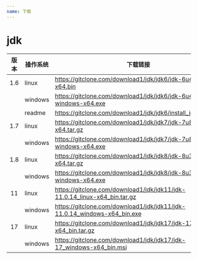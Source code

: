 ```yaml
---
name: 下载
---
```


# jdk

| 版本 | 操作系统 | 下载链接                                                     |
| :--: | -------- | ------------------------------------------------------------ |
| 1.6  | linux    | https://gitclone.com/download1/jdk/jdk6/jdk-6u45-linux-x64.bin |
|      | windows  | https://gitclone.com/download1/jdk/jdk6/jdk-6u45-windows-x64.exe |
|      | readme   | https://gitclone.com/download1/jdk/jdk6/install_jdk_linux.txt |
| 1.7  | linux    | https://gitclone.com/download1/jdk/jdk7/jdk-7u80-linux-x64.tar.gz |
|      | windows  | https://gitclone.com/download1/jdk/jdk7/jdk-7u80-windows-x64.exe |
| 1.8  | linux    | https://gitclone.com/download1/jdk/jdk8/jdk-8u321-linux-x64.tar.gz |
|      | windows  | https://gitclone.com/download1/jdk/jdk8/jdk-8u321-windows-x64.exe |
|  11  | linux    | https://gitclone.com/download1/jdk/jdk11/jdk-11.0.14_linux-x64_bin.tar.gz |
|      | windows  | https://gitclone.com/download1/jdk/jdk11/jdk-11.0.14_windows-x64_bin.exe |
|  17  | linux    | https://gitclone.com/download1/jdk/jdk17/jdk-17_linux-x64_bin.tar.gz |
|      | windows  | https://gitclone.com/download1/jdk/jdk17/jdk-17_windows-x64_bin.msi |




